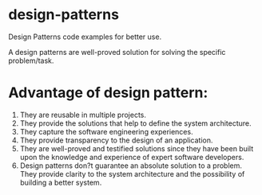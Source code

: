 # design-patterns
Design Patterns code examples for better use.

A design patterns are well-proved solution for solving the specific problem/task.

# Advantage of design pattern:
1) They are reusable in multiple projects.
2) They provide the solutions that help to define the system architecture.
3) They capture the software engineering experiences.
4) They provide transparency to the design of an application.
5) They are well-proved and testified solutions since they have been built upon the knowledge and experience of expert software developers.
6) Design patterns don?t guarantee an absolute solution to a problem. They provide clarity to the system architecture and the possibility of building a better system.
